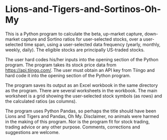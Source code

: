 # Lions-and-Tigers-and-Sortinos-Oh-My

This is a Python program to calculate the beta, up-market capture, down-market capture and Sortino ratios for user-selected stocks, over a user-selected time span, using a user-selected data frequency (yearly, monthly, weekly, daily). The eligible stocks are principally US-traded stocks.

The user hard codes his/her inputs into the opening section of the Python program. The program takes its stock price data from https://api.tiingo.com/. The user must obtain an API key from Tiingo and hard code it into the opening section of the Python program.

The program saves its output as an Excel workbook in the same directory as the program. There are several worksheets in the workbook. The main worksheet is a grid showing the user-selected stock symbols (as rows) and the calculated ratios (as columns).

The program uses Python Pandas, so perhaps the title should have been Lions and Tigers and Pandas, Oh My. Disclaimer, no animals were harmed in the making of this program. Nor is the program fit for stock trading, trading advice or any other purpose. Comments, corrections and suggestions are welcome.
